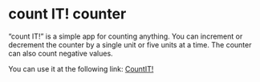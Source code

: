 # count IT! counter

<p>  “count IT!” is a simple app for counting anything. You can increment or decrement the counter by a single unit or five units at a time. The counter can also count negative values.</p>

<p>You can use it at the following link: <a href="https://paolov85.github.io/counter/">CountIT!</p>